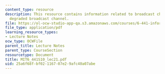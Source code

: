 ```yaml
---
content_type: resource
description: This resource contains information related to broadcast channel and gaussian
  degraded broadcast channel.
file: https://ol-ocw-studio-app-qa.s3.amazonaws.com/courses/6-441-information-theory-spring-2010/25a6f68fbf02116707e29afc40a07abe_MIT6_441S10_lec21.pdf
file_type: application/pdf
learning_resource_types:
- Lecture Notes
ocw_type: OCWFile
parent_title: Lecture Notes
parent_type: CourseSection
resourcetype: Document
title: MIT6_441S10_lec21.pdf
uid: 25a6f68f-bf02-1167-07e2-9afc40a07abe
---
```

